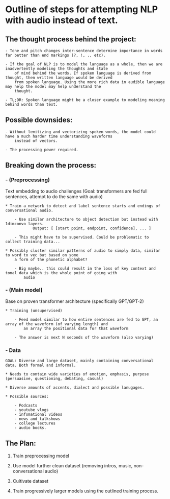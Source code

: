 <h1>Outline of steps for attempting NLP with audio instead of text.</h1>

<h2>The thought process behind the project:</h2>

    - Tone and pitch changes inter-sentence determine importance in words far better than end markings (?, !, ., etc).

    - If the goal of NLP is to model the language as a whole, then we are inadvertently modeling the thoughts and state
        of mind behind the words. If spoken language is derived from thought, then written language would be derived
        from spoken language. Using the more rich data in audible language may help the model may help understand the
        thought.

    - TL;DR: Spoken language might be a closer example to modeling meaning behind words than text.


<h2>Possible downsides:</h2>

    - Without lemitizing and vectorizing spoken words, the model could have a much harder time understanding waveforms
        instead of vectors.

    - The processing power required.


<h2>Breaking down the process:</h2>

<h3>- (Preprocessing)</h3> Text embedding to audio challenges (Goal: transformers are fed full sentences, attempt to do the same
    with audio)

    * Train a network to detect and label sentence starts and endings of conversational audio.

        - Use similar architecture to object detection but instead with 1dimconvo layers.
                Output: [ [start point, endpoint, confidence], ... ]

        - This might have to be supervised. Could be problematic to collect training data...

    * Possibly cluster similar patterns of audio to simply data, similar to word to vec but based on some
        a form of the phonetic alphabet?

        - Big maybe.. this could result in the loss of key context and tonal data which is the whole point of going with
            audio

<h3>- (Main model)</h3> Base on proven transformer architecture (specifically GPT/GPT-2)

    * Training (unsupervised)

        - Feed model similar to how entire sentences are fed to GPT, an array of the waveform (of varying length) and
            an array the positional data for that waveform

        - The answer is next N seconds of the waveform (also varying)

<h3>- Data</h3>

    GOAL: Diverse and large dataset, mainly containing conversational data. Both formal and informal.

    * Needs to contain wide varieties of emotion, emphasis, purpose (persuasive, questioning, debating, casual)

    * Diverse amounts of accents, dialect and possible lanugages.

    * Possible sources:

        - Podcasts
        - youtube vlogs
        - infomational videos
        - news and talkshows
        - college lectures
        - audio books.


<h2>The Plan:</h2>

 1. Train preprocessing model
 
 2. Use model further clean dataset (removing intros, music, non-conversational audio)

 2. Cultivate dataset

 3. Train progressively larger models using the outlined training process.
